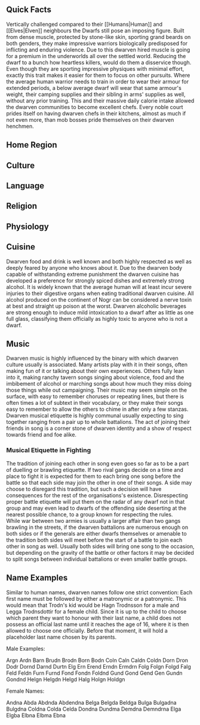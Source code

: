 
```table-of-contents
```


## Quick Facts

Vertically challenged compared to their [[Humans|Human]] and [[Elves|Elven]] neighbours the Dwarfs still pose an imposing figure. Built from dense muscle, protected by stone-like skin, sporting grand beards on both genders, they make impressive warriors biologically predisposed for inflicting and enduring violence. Due to this dwarven hired muscle is going for a premium in the underworlds all over the settled world. Reducing the dwarf to a bunch how heartless killers, would do them a disservice though. Even though they are sporting impressive physiques with minimal effort, exactly this trait makes it easier for them to focus on other pursuits. Where the average human warrior needs to train in order to wear their armour for extended periods, a below average dwarf will wear that same armour's weight, their camping supplies and their sibling in arms' supplies as well, without any prior training. This and their massive daily calorie intake allowed the dwarven communities to become excellent chefs. Every noble court prides itself on having dwarven chefs in their kitchens, almost as much if not even more, than mob bosses pride themselves on their dwarven henchmen. 

## Home Region


## Culture


## Language


## Religion


## Physiology


## Cuisine

Dwarven food and drink is well known and both highly respected as well as deeply feared by anyone who knows about it. Due to the dwarven body capable of withstanding extreme punishment the dwarven cuisine has developed a preference for strongly spiced dishes and extremely strong alcohol. It is widely known that the average human will at least incur severe injuries to their digestive organs when eating traditional dwarven cuisine. All alcohol produced on the continent of Nogr can be considered a nerve toxin at best and straight up poison at the worst. Dwarven alcoholic beverages are strong enough to induce mild intoxication to a dwarf after as little as one full glass, classifying them officially as highly toxic to anyone who is not a dwarf. 

## Music

Dwarven music is highly influenced by the binary with which dwarven culture usually is associated. Many artists play with it in their songs, often making fun of it or talking about their own experiences. Others fully lean into it, making ranchy tavern songs singing about violence, food and the imbibement of alcohol or marching songs about how much they miss doing those things while out campaigning. Their music may seem simple on the surface, with easy to remember choruses or repeating lines, but there is often times a lot of subtext in their vocabulary, or they make their songs easy to remember to allow the others to chime in after only a few stanzas. Dwarven musical etiquette is highly communal usually expecting to sing together ranging from a pair up to whole battalions. The act of joining their friends in song is a corner stone of dwarven identity and a show of respect towards friend and foe alike. 


### Musical Etiquette in Fighting

The tradition of joining each other in song even goes so far as to be a part of duelling or brawling etiquette. If two rival gangs decide on a time and place to fight it is expected for them to each bring one song before the battle so that each side may join the other in one of their songs. A side may choose to disregard this tradition, but such a decision will have consequences for the rest of the organisations's existence. Disrespecting proper battle etiquette will put them on the radar of any dwarf not in that group and may even lead to dwarfs of the offending side deserting at the nearest possible chance, to a group known for respecting the rules.   
While war between two armies is usually a larger affair than two gangs brawling in the streets, if the dwarven battalions are numerous enough on both sides or if the generals are either dwarfs themselves or amenable to the tradition both sides will meet before the start of a battle to join each other in song as well. Usually both sides will bring one song to the occasion, but depending on the gravity of the battle or other factors it may be decided to split songs between individual battalions or even smaller battle groups. 


## Name Examples

Similar to human names, dwarven names follow one strict convention: Each first name must be followed by either a matronymic or a patronymic. This would mean that Trodn's kid would be Hagn Trodnsson for a male and Legga Trodnsdottir for a female child. Since it is up to the child to choose which parent they want to honour with their last name, a child does not possess an official last name until it reaches the age of 16, where it is then allowed to choose one officially. Before that moment, it will hold a placeholder last name chosen by its parents. 


Male Examples: 

Argn
Ardn
Barn
Brudn
Brodn
Born
Bodn
Coln
Caln
Caldn
Coldn
Dorn
Dron
Dodr
Dornd
Darnd
Durtn
Elg
Ern
Erend
Erndn
Ermdrn
Folg
Folgn
Folgd
Falg
Feld
Feldn
Furn
Furnd
Fond
Fondn
Foldnd
Gund
Gond
Gend
Gen
Gundn
Gondnd
Helgn
Helgdn
Helgd
Halg
Holgn
Holdgn


Female Names:

Andna
Abda
Abdnda
Abdendna
Belga
Belgda
Beldga
Bulga
Bulgadna
Bulgdna
Coldna
Colda
Celda
Dondna
Dundma
Demdna
Demndrna
Elga
Elgba
Elbna
Elbma
Ebna
